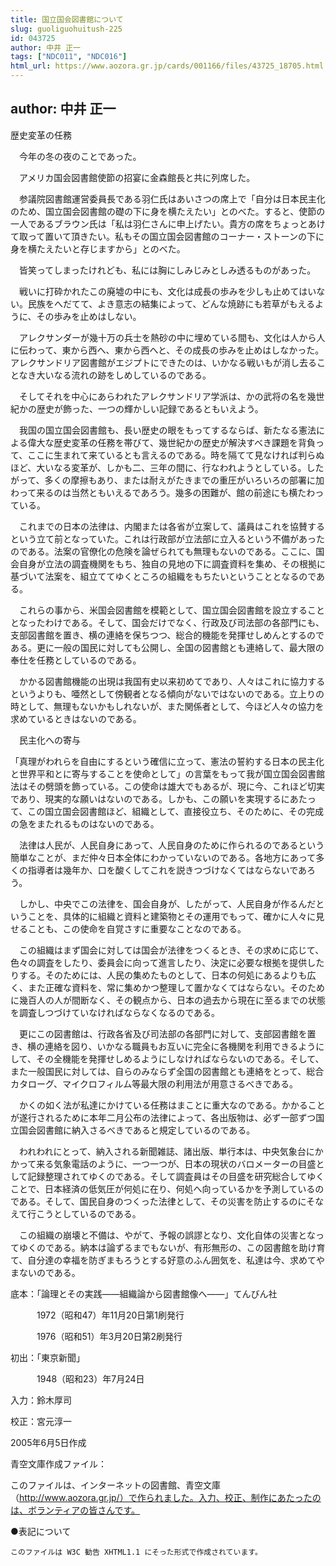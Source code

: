```yaml
---
title: 国立国会図書館について
slug: guoliguohuitush-225
id: 043725
author: 中井 正一
tags: ["NDC011", "NDC016"]
html_url: https://www.aozora.gr.jp/cards/001166/files/43725_18705.html
---
```


## author: 中井 正一

歴史変革の任務



　今年の冬の夜のことであった。

　アメリカ国会図書館使節の招宴に金森館長と共に列席した。

　参議院図書館運営委員長である羽仁氏はあいさつの席上で「自分は日本民主化のため、国立国会図書館の礎の下に身を横たえたい」とのべた。すると、使節の一人であるブラウン氏は「私は羽仁さんに申上げたい。貴方の席をちょっとあけて取って置いて頂きたい。私もその国立国会図書館のコーナー・ストーンの下に身を横たえたいと存じますから」とのべた。

　皆笑ってしまったけれども、私には胸にしみじみとしみ透るものがあった。



　戦いに打砕かれたこの廃墟の中にも、文化は成長の歩みを少しも止めてはいない。民族をへだてて、よき意志の結集によって、どんな焼跡にも若草がもえるように、その歩みを止めはしない。

　アレクサンダーが幾十万の兵士を熱砂の中に埋めている間も、文化は人から人に伝わって、東から西へ、東から西へと、その成長の歩みを止めはしなかった。アレクサンドリア図書館がエジプトにできたのは、いかなる戦いもが消し去ることなき大いなる流れの跡をしめしているのである。

　そしてそれを中心にあらわれたアレクサンドリア学派は、かの武将の名を幾世紀かの歴史が飾った、一つの輝かしい記録であるともいえよう。



　我国の国立国会図書館も、長い歴史の眼をもってするならば、新たなる憲法による偉大な歴史変革の任務を帯びて、幾世紀かの歴史が解決すべき課題を背負って、ここに生まれて来ているとも言えるのである。時を隔てて見なければ判らぬほど、大いなる変革が、しかも二、三年の間に、行なわれようとしている。したがって、多くの摩擦もあり、または耐えがたきまでの重圧がいろいろの部署に加わって来るのは当然ともいえるであろう。幾多の困難が、館の前途にも横たわっている。

　これまでの日本の法律は、内閣または各省が立案して、議員はこれを協賛するという立て前となっていた。これは行政部が立法部に立入るという不備があったのである。法案の官僚化の危険を論ぜられても無理もないのである。ここに、国会自身が立法の調査機関をもち、独自の見地の下に調査資料を集め、その根拠に基づいて法案を、組立ててゆくところの組織をもちたいということとなるのである。

　これらの事から、米国会図書館を模範として、国立国会図書館を設立することとなったわけである。そして、国会だけでなく、行政及び司法部の各部門にも、支部図書館を置き、横の連絡を保ちつつ、総合的機能を発揮せしめんとするのである。更に一般の国民に対しても公開し、全国の図書館とも連絡して、最大限の奉仕を任務としているのである。



　かかる図書館機能の出現は我国有史以来初めてであり、人々はこれに協力するというよりも、唖然として傍観者となる傾向がないではないのである。立上りの時として、無理もないかもしれないが、また関係者として、今ほど人々の協力を求めているときはないのである。



　民主化への寄与



「真理がわれらを自由にするという確信に立って、憲法の誓約する日本の民主化と世界平和とに寄与することを使命として」の言葉をもって我が国立国会図書館法はその劈頭を飾っている。この使命は雄大でもあるが、現に今、これほど切実であり、現実的な願いはないのである。しかも、この願いを実現するにあたって、この国立国会図書館ほど、組織として、直接役立ち、そのために、その完成の急をまたれるものはないのである。

　法律は人民が、人民自身にあって、人民自身のために作られるのであるという簡単なことが、まだ仲々日本全体にわかっていないのである。各地方にあって多くの指導者は幾年か、口を酸くしてこれを説きつづけなくてはならないであろう。

　しかし、中央でこの法律を、国会自身が、したがって、人民自身が作るんだということを、具体的に組織と資料と建築物とその運用でもって、確かに人々に見せることも、この使命を自覚さすに重要なことなのである。



　この組織はまず国会に対しては国会が法律をつくるとき、その求めに応じて、色々の調査をしたり、委員会に向って進言したり、決定に必要な根拠を提供したりする。そのためには、人民の集めたものとして、日本の何処にあるよりも広く、また正確な資料を、常に集めかつ整理して置かなくてはならない。そのために幾百人の人が間断なく、その観点から、日本の過去から現在に至るまでの状態を調査しつづけていなければならなくなるのである。

　更にこの図書館は、行政各省及び司法部の各部門に対して、支部図書館を置き、横の連絡を図り、いかなる職員もお互いに完全に各機関を利用できるようにして、その全機能を発揮せしめるようにしなければならないのである。そして、また一般国民に対しては、自らのみならず全国の図書館とも連絡をとって、総合カタローグ、マイクロフィルム等最大限の利用法が用意さるべきである。

　かくの如く法が私達にかけている任務はまことに重大なのである。かかることが遂行されるために本年二月公布の法律によって、各出版物は、必ず一部ずつ国立国会図書館に納入さるべきであると規定しているのである。

　われわれにとって、納入される新聞雑誌、諸出版、単行本は、中央気象台にかかって来る気象電話のように、一つ一つが、日本の現状のバロメーターの目盛として記録整理されてゆくのである。そして調査員はその目盛を研究総合してゆくことで、日本経済の低気圧が何処に在り、何処へ向っているかを予測しているのである。そして、国民自身のつくった法律として、その災害を防止するのにそなえて行こうとしているのである。

　この組織の崩壊と不備は、やがて、予報の誤謬となり、文化自体の災害となってゆくのである。納本は論ずるまでもないが、有形無形の、この図書館を助け育て、自分達の幸福を防ぎまもろうとする好意のふん囲気を、私達は今、求めてやまないのである。













底本：「論理とその実践――組織論から図書館像へ――」てんびん社


　　　1972（昭和47）年11月20日第1刷発行

　　　1976（昭和51）年3月20日第2刷発行

初出：「東京新聞」

　　　1948（昭和23）年7月24日

入力：鈴木厚司

校正：宮元淳一

2005年6月5日作成

青空文庫作成ファイル：

このファイルは、インターネットの図書館、青空文庫（http://www.aozora.gr.jp/）で作られました。入力、校正、制作にあたったのは、ボランティアの皆さんです。









●表記について


	このファイルは W3C 勧告 XHTML1.1 にそった形式で作成されています。
